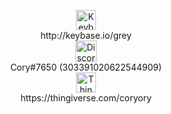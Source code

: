 <p align="center">
  <img src="https://keybase.io/images/icons/icon-keybase-logo-48@2x.png" alt="Keybase icon" width="32" height="32"/></br>
  http://keybase.io/grey</br>
  <img src="https://discord.com/assets/f8389ca1a741a115313bede9ac02e2c0.svg" alt="Discord icon" width="34" height="34"/></br>
  Cory#7650 (303391020622544909)</br>
  <img src="https://cdn.thingiverse.com/site/img/favicons/favicon-160x160.png" alt="Thingiverse icon" width="32" height="32"/></br>
  https://thingiverse.com/coryory
</p>

<!--strong>Working towards going the `long way round`</strong-->
